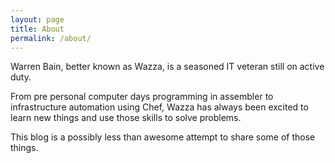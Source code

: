 ```yaml
---
layout: page
title: About
permalink: /about/
---
```

Warren Bain, better known as Wazza, is a seasoned IT veteran still on active duty.

From pre personal computer days programming in assembler to infrastructure automation using Chef,
Wazza has always been excited to learn new things and use those skills to solve problems.

This blog is a possibly less than awesome attempt to share some of those things.

